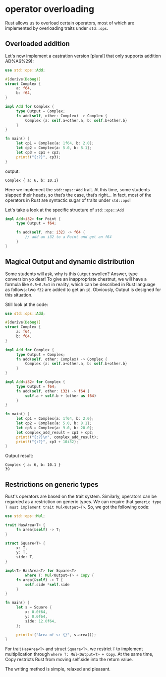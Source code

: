 # operator overloading

Rust allows us to overload certain operators, most of which are implemented by overloading traits under `std::ops`.

## Overloaded addition

Let's now implement a castration version [plural] that only supports addition AD%A6%29):

```rust
use std::ops::Add;

#[derive(Debug)]
struct Complex {
     a: f64,
     b: f64,
}

impl Add for Complex {
     type Output = Complex;
     fn add(self, other: Complex) -> Complex {
         Complex {a: self.a+other.a, b: self.b+other.b}
     }
}

fn main() {
     let cp1 = Complex{a: 1f64, b: 2.0};
     let cp2 = Complex{a: 5.0, b: 8.1};
     let cp3 = cp1 + cp2;
     print!("{:?}", cp3);
}
```

output:

```
Complex { a: 6, b: 10.1}
```

Here we implement the `std::ops::Add` trait. At this time, some students slapped their heads, so that’s the case, that’s right... In fact, most of the operators in Rust are syntactic sugar of traits under `std::ops`!

Let's take a look at the specific structure of `std::ops::Add`

```rust
impl Add<i32> for Point {
     type Output = f64;

     fn add(self, rhs: i32) -> f64 {
         // add an i32 to a Point and get an f64
     }
}
```

## Magical Output and dynamic distribution
Some students will ask, why is this `Output` swollen? Answer, type conversion yo dear!
To give an inappropriate chestnut, we will have a formula like `0.5+0.5=1` in reality, which can be described in Rust language as follows: two `f32` are added to get an `i8`. Obviously, Output is designed for this situation.

Still look at the code:

```rust
use std::ops::Add;

#[derive(Debug)]
struct Complex {
     a: f64,
     b: f64,
}

impl Add for Complex {
     type Output = Complex;
     fn add(self, other: Complex) -> Complex {
         Complex {a: self.a+other.a, b: self.b+other.b}
     }
}

impl Add<i32> for Complex {
     type Output = f64;
     fn add(self, other: i32) -> f64 {
         self.a + self.b + (other as f64)
     }
}

fn main() {
     let cp1 = Complex{a: 1f64, b: 2.0};
     let cp2 = Complex{a: 5.0, b: 8.1};
     let cp3 = Complex{a: 9.0, b: 20.0};
     let complex_add_result = cp1 + cp2;
     print!("{:?}\n", complex_add_result);
     print!("{:?}", cp3 + 10i32);
}
```

Output result:

```
Complex { a: 6, b: 10.1 }
39
```

## Restrictions on generic types

Rust's operators are based on the trait system. Similarly, operators can be regarded as a restriction on generic types. We can require that `generic type T must implement trait Mul<Output=T>`.
So, we got the following code:

```rust
use std::ops::Mul;

trait HasArea<T> {
     fn area(&self) -> T;
}

struct Square<T> {
     x: T,
     y: T,
     side: T,
}

impl<T> HasArea<T> for Square<T>
         where T: Mul<Output=T> + Copy {
     fn area(&self) -> T {
         self.side *self.side
     }
}

fn main() {
     let s = Square {
         x: 0.0f64,
         y: 0.0f64,
         side: 12.0f64,
     };

     println!("Area of s: {}", s.area());
}
```

For trait `HasArea<T>` and struct `Square<T>`, we restrict `T` to implement multiplication through `where T: Mul<Output=T> + Copy`. At the same time, Copy restricts Rust from moving self.side into the return value.

The writing method is simple, relaxed and pleasant.
